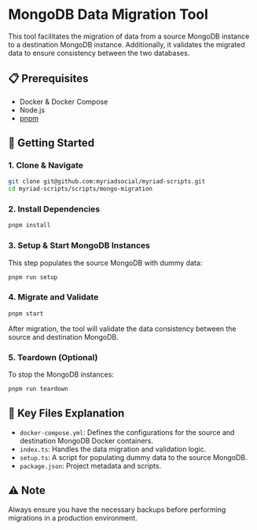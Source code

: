 # MongoDB Data Migration Tool

This tool facilitates the migration of data from a source MongoDB instance to a destination MongoDB instance. Additionally, it validates the migrated data to ensure consistency between the two databases.

## 📋 Prerequisites
- Docker & Docker Compose
- Node.js
- [pnpm](https://pnpm.io/)

## 🚀 Getting Started

### 1. Clone & Navigate

```sh
git clone git@github.com:myriadsocial/myriad-scripts.git
cd myriad-scripts/scripts/mongo-migration
```

### 2. Install Dependencies

```sh
pnpm install
```

### 3. Setup & Start MongoDB Instances

This step populates the source MongoDB with dummy data:

```sh
pnpm run setup
```

### 4. Migrate and Validate

```sh
pnpm start
```

After migration, the tool will validate the data consistency between the source and destination MongoDB.

### 5. Teardown (Optional)

To stop the MongoDB instances:

```sh
pnpm run teardown
```

## 📜 Key Files Explanation
- `docker-compose.yml`: Defines the configurations for the source and destination MongoDB Docker containers.
- `index.ts`: Handles the data migration and validation logic.
- `setup.ts`: A script for populating dummy data to the source MongoDB.
- `package.json`: Project metadata and scripts.

## ⚠️ Note
Always ensure you have the necessary backups before performing migrations in a production environment.
